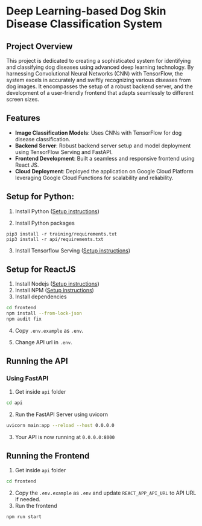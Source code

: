# Deep Learning-based Dog Skin Disease Classification System

## Project Overview

This project is dedicated to creating a sophisticated system for identifying and classifying dog diseases using advanced deep learning technology. By harnessing Convolutional Neural Networks (CNN) with TensorFlow, the system excels in accurately and swiftly recognizing various diseases from dog images. It encompasses the setup of a robust backend server, and the development of a user-friendly frontend that adapts seamlessly to different screen sizes.

## Features

- **Image Classification Models**: Uses CNNs with TensorFlow for dog disease classification.
- **Backend Server**: Robust backend server setup and model deployment using TensorFlow Serving and FastAPI.
- **Frontend Development**: Built a seamless and responsive frontend using React JS.
- **Cloud Deployment**: Deployed the application on Google Cloud Platform leveraging Google Cloud Functions for scalability and reliability.

## Setup for Python:

1. Install Python ([Setup instructions](https://wiki.python.org/moin/BeginnersGuide))

2. Install Python packages

```
pip3 install -r training/requirements.txt
pip3 install -r api/requirements.txt
```

3. Install Tensorflow Serving ([Setup instructions](https://www.tensorflow.org/tfx/serving/setup))

## Setup for ReactJS

1. Install Nodejs ([Setup instructions](https://nodejs.org/en/download/package-manager/))
2. Install NPM ([Setup instructions](https://www.npmjs.com/get-npm))
3. Install dependencies

```bash
cd frontend
npm install --from-lock-json
npm audit fix
```

4. Copy `.env.example` as `.env`.

5. Change API url in `.env`.

## Running the API

### Using FastAPI

1. Get inside `api` folder

```bash
cd api
```

2. Run the FastAPI Server using uvicorn

```bash
uvicorn main:app --reload --host 0.0.0.0
```

3. Your API is now running at `0.0.0.0:8000`


## Running the Frontend

1. Get inside `api` folder

```bash
cd frontend
```

2. Copy the `.env.example` as `.env` and update `REACT_APP_API_URL` to API URL if needed.
3. Run the frontend

```bash
npm run start
```

